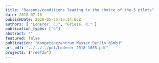 ```yaml
---
title: "Reasons/conditions leading to the choice of the 5 pilots"
date: 2018-07-18
publishDate: 2020-05-25T15:14:06Z
authors: [ "Loderer, C.", "Griese, R." ]
publication_types: ["4"]
abstract: ""
featured: false
publication: "Kompetenzzentrum Wasser Berlin gGmbH"
url_pdf: "../../../pdf/Loderer-2018-1085.pdf"
projects: ["reef2w"]
---
```


